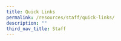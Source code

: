 ```yaml
---
title: Quick Links
permalink: /resources/staff/quick-links/
description: ""
third_nav_title: Staff
---
```

